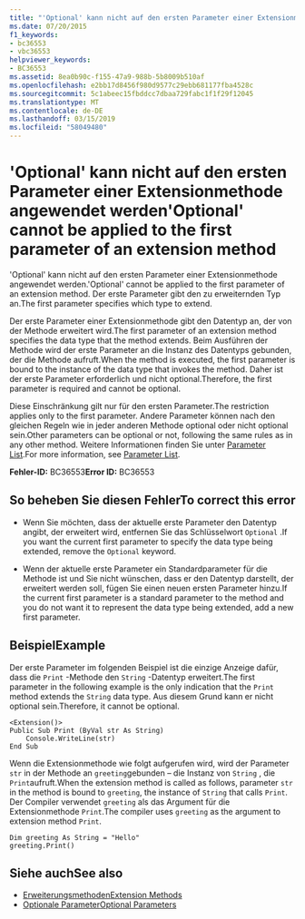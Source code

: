 ```yaml
---
title: "'Optional' kann nicht auf den ersten Parameter einer Extensionmethode angewendet werden"
ms.date: 07/20/2015
f1_keywords:
- bc36553
- vbc36553
helpviewer_keywords:
- BC36553
ms.assetid: 8ea0b90c-f155-47a9-988b-5b8009b510af
ms.openlocfilehash: e2bb17d8456f980d9577c29ebb681177fba4528c
ms.sourcegitcommit: 5c1abeec15fbddcc7dbaa729fabc1f1f29f12045
ms.translationtype: MT
ms.contentlocale: de-DE
ms.lasthandoff: 03/15/2019
ms.locfileid: "58049480"
---
```

# <a name="optional-cannot-be-applied-to-the-first-parameter-of-an-extension-method"></a><span data-ttu-id="4e672-102">'Optional' kann nicht auf den ersten Parameter einer Extensionmethode angewendet werden</span><span class="sxs-lookup"><span data-stu-id="4e672-102">'Optional' cannot be applied to the first parameter of an extension method</span></span>
<span data-ttu-id="4e672-103">'Optional' kann nicht auf den ersten Parameter einer Extensionmethode angewendet werden.</span><span class="sxs-lookup"><span data-stu-id="4e672-103">'Optional' cannot be applied to the first parameter of an extension method.</span></span> <span data-ttu-id="4e672-104">Der erste Parameter gibt den zu erweiternden Typ an.</span><span class="sxs-lookup"><span data-stu-id="4e672-104">The first parameter specifies which type to extend.</span></span>  
  
 <span data-ttu-id="4e672-105">Der erste Parameter einer Extensionmethode gibt den Datentyp an, der von der Methode erweitert wird.</span><span class="sxs-lookup"><span data-stu-id="4e672-105">The first parameter of an extension method specifies the data type that the method extends.</span></span> <span data-ttu-id="4e672-106">Beim Ausführen der Methode wird der erste Parameter an die Instanz des Datentyps gebunden, der die Methode aufruft.</span><span class="sxs-lookup"><span data-stu-id="4e672-106">When the method is executed, the first parameter is bound to the instance of the data type that invokes the method.</span></span> <span data-ttu-id="4e672-107">Daher ist der erste Parameter erforderlich und nicht optional.</span><span class="sxs-lookup"><span data-stu-id="4e672-107">Therefore, the first parameter is required and cannot be optional.</span></span>  
  
 <span data-ttu-id="4e672-108">Diese Einschränkung gilt nur für den ersten Parameter.</span><span class="sxs-lookup"><span data-stu-id="4e672-108">The restriction applies only to the first parameter.</span></span> <span data-ttu-id="4e672-109">Andere Parameter können nach den gleichen Regeln wie in jeder anderen Methode optional oder nicht optional sein.</span><span class="sxs-lookup"><span data-stu-id="4e672-109">Other parameters can be optional or not, following the same rules as in any other method.</span></span> <span data-ttu-id="4e672-110">Weitere Informationen finden Sie unter [Parameter List](../../visual-basic/language-reference/statements/parameter-list.md).</span><span class="sxs-lookup"><span data-stu-id="4e672-110">For more information, see [Parameter List](../../visual-basic/language-reference/statements/parameter-list.md).</span></span>  
  
 <span data-ttu-id="4e672-111">**Fehler-ID:** BC36553</span><span class="sxs-lookup"><span data-stu-id="4e672-111">**Error ID:** BC36553</span></span>  
  
## <a name="to-correct-this-error"></a><span data-ttu-id="4e672-112">So beheben Sie diesen Fehler</span><span class="sxs-lookup"><span data-stu-id="4e672-112">To correct this error</span></span>  
  
-   <span data-ttu-id="4e672-113">Wenn Sie möchten, dass der aktuelle erste Parameter den Datentyp angibt, der erweitert wird, entfernen Sie das Schlüsselwort `Optional` .</span><span class="sxs-lookup"><span data-stu-id="4e672-113">If you want the current first parameter to specify the data type being extended, remove the `Optional` keyword.</span></span>  
  
-   <span data-ttu-id="4e672-114">Wenn der aktuelle erste Parameter ein Standardparameter für die Methode ist und Sie nicht wünschen, dass er den Datentyp darstellt, der erweitert werden soll, fügen Sie einen neuen ersten Parameter hinzu.</span><span class="sxs-lookup"><span data-stu-id="4e672-114">If the current first parameter is a standard parameter to the method and you do not want it to represent the data type being extended, add a new first parameter.</span></span>  
  
## <a name="example"></a><span data-ttu-id="4e672-115">Beispiel</span><span class="sxs-lookup"><span data-stu-id="4e672-115">Example</span></span>  
 <span data-ttu-id="4e672-116">Der erste Parameter im folgenden Beispiel ist die einzige Anzeige dafür, dass die `Print` -Methode den `String` -Datentyp erweitert.</span><span class="sxs-lookup"><span data-stu-id="4e672-116">The first parameter in the following example is the only indication that the `Print` method extends the `String` data type.</span></span> <span data-ttu-id="4e672-117">Aus diesem Grund kann er nicht optional sein.</span><span class="sxs-lookup"><span data-stu-id="4e672-117">Therefore, it cannot be optional.</span></span>  
  
```  
<Extension()>  
Public Sub Print (ByVal str As String)  
    Console.WriteLine(str)  
End Sub  
```  
  
 <span data-ttu-id="4e672-118">Wenn die Extensionmethode wie folgt aufgerufen wird, wird der Parameter `str` in der Methode an `greeting`gebunden – die Instanz von `String` , die `Print`aufruft.</span><span class="sxs-lookup"><span data-stu-id="4e672-118">When the extension method is called as follows, parameter `str` in the method is bound to `greeting`, the instance of `String` that calls `Print`.</span></span> <span data-ttu-id="4e672-119">Der Compiler verwendet `greeting` als das Argument für die Extensionmethode `Print`.</span><span class="sxs-lookup"><span data-stu-id="4e672-119">The compiler uses `greeting` as the argument to extension method `Print`.</span></span>  
  
```  
Dim greeting As String = "Hello"  
greeting.Print()  
```  
  
## <a name="see-also"></a><span data-ttu-id="4e672-120">Siehe auch</span><span class="sxs-lookup"><span data-stu-id="4e672-120">See also</span></span>

- [<span data-ttu-id="4e672-121">Erweiterungsmethoden</span><span class="sxs-lookup"><span data-stu-id="4e672-121">Extension Methods</span></span>](../../visual-basic/programming-guide/language-features/procedures/extension-methods.md)
- [<span data-ttu-id="4e672-122">Optionale Parameter</span><span class="sxs-lookup"><span data-stu-id="4e672-122">Optional Parameters</span></span>](../../visual-basic/programming-guide/language-features/procedures/optional-parameters.md)

